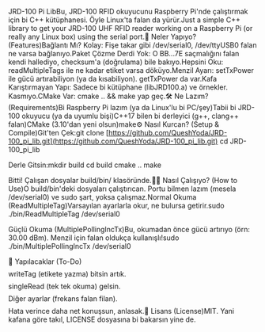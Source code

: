 JRD-100 Pi LibBu, JRD-100 RFID okuyucunu Raspberry Pi'nde çalıştırmak için bi C++ kütüphanesi. Öyle Linux'ta falan da yürür.Just a simple C++ library to get your JRD-100 UHF RFID reader working on a Raspberry Pi (or really any Linux box) using the serial port.🚀 Neler Yapıyo? (Features)Bağlantı Mı? Kolay: Fişe takar gibi /dev/serial0, /dev/ttyUSB0 falan ne varsa bağlanıyo.Paket Çözme Derdi Yok: O BB...7E saçmalığını falan kendi hallediyo, checksum'a (doğrulama) bile bakıyo.Hepsini Oku: readMultipleTags ile ne kadar etiket varsa döküyo.Menzil Ayarı: setTxPower ile gücü artırabiliyon (ya da kısabiliyon). getTxPower da var.Kafa Karıştırmayan Yapı: Sadece bi kütüphane (libJRD100.a) ve örnekler. Kasmıyo.CMake Var: cmake .. && make yap geç.🛠️ Ne Lazım? (Requirements)Bi Raspberry Pi lazım (ya da Linux'lu bi PC/şey)Tabii bi JRD-100 okuyucu (ya da uyumlu bişi)C++17 bilen bi derleyici (g++, clang++ falan)CMake (3.10'dan yeni olsun)make⚙️ Nasıl Kurcan? (Setup & Compile)Git'ten Çek:git clone [https://github.com/QueshYoda/JRD-100_pi_lib.git](https://github.com/QueshYoda/JRD-100_pi_lib.git)
cd JRD-100_pi_lib

Derle Gitsin:mkdir build
cd build
cmake ..
make

Bitti! Çalışan dosyalar build/bin/ klasöründe.🏃‍♂️ Nasıl Çalışıyo? (How to Use)O build/bin'deki dosyaları çalıştırıcan. Portu bilmen lazım (mesela /dev/serial0) ve sudo şart, yoksa çalışmaz.Normal Okuma (ReadMultipleTag)Varsayılan ayarlarla okur, ne bulursa getirir.sudo ./bin/ReadMultipleTag /dev/serial0

Güçlü Okuma (MultiplePollingIncTx)Bu, okumadan önce gücü artırıyo (örn: 30.00 dBm). Menzil için falan oldukça kullanışlı!sudo ./bin/MultiplePollingIncTx /dev/serial0

📝 Yapılacaklar (To-Do)$$ $$ writeTag (etikete yazma) bitsin artık.$$ $$ singleRead (tek tek okuma) gelsin.$$ $$ Diğer ayarlar (frekans falan filan).$$ $$ Hata verince daha net konuşsun, anlasak.📄 Lisans (License)MIT. Yani kafana göre takıl, LICENSE dosyasına bi bakarsın yine de.
